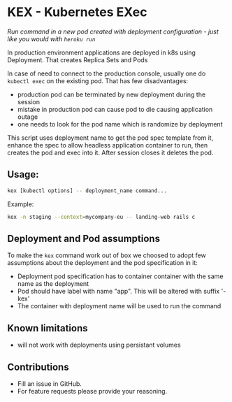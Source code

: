 # KEX - Kubernetes EXec
_Run command in a new pod created with deployment configuration - just like you would with `heroku run`_

In production environment applications are deployed in k8s
using Deployment. That creates Replica Sets and Pods

In case of need to connect to the production console,
usually one do `kubectl exec` on the existing pod. That has few disadvantages:
- production pod can be terminated by new deployment during the session
- mistake in production pod can cause pod to die causing application outage
- one needs to look for the pod name which is randomize by deployment

This script uses deployment name to get the pod spec template from it,
enhance the spec to allow headless application container to run, then
creates the pod and exec into it. After session closes it deletes the pod.

## Usage:

```sh
kex [kubectl options] -- deployment_name command...
```

Example:

```sh
kex -n staging --context=mycompany-eu -- landing-web rails c
```

## Deployment and Pod assumptions

To make the `kex` command work out of box we choosed to adopt few assumptions
about the deployment and the pod specification in it:

- Deployment pod specification has to container container with the same name as the deployment
- Pod should have label with name "app". This will be altered with suffix '-kex'
- The container with deployment name will be used to run the command

## Known limitations

- will not work with deployments using persistant volumes

## Contributions

- Fill an issue in GitHub.
- For feature requests please provide your reasoning.

